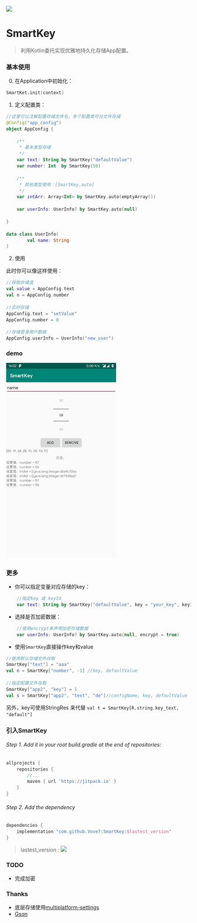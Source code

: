 [![](https://jitpack.io/v/Vove7/SmartKey.svg)](https://jitpack.io/#Vove7/SmartKey)

# SmartKey

> 利用Kotlin委托实现优雅地持久化存储App配置。



### 基本使用

0. 在Application中初始化：

```kotlin
SmartKet.init(context)
```

1. 定义配置类：
```kotlin
//这里可以注解配置存储文件名，多个配置类可分文件存储
@Config("app_config")
object AppConfig {

    /**
     * 基本类型存储
     */
    var text: String by SmartKey("defaultValue")
    var number: Int  by SmartKey(50)

    /**
     * 其他类型使用：[SmartKey.auto]
     */
    var intArr: Array<Int> by SmartKey.auto(emptyArray())

    var userInfo: UserInfo? by SmartKey.auto(null)

}

data class UserInfo(
        val name: String
)
```

2. 使用

此时你可以像这样使用：

```kotlin
//获取存储值
val value = AppConfig.text
val n = AppConfig.number 

//实时存储
AppConfig.text = "setValue"
AppConfig.number = 0

//存储登录用户数据
AppConfig.userInfo = UserInfo("new_user")

```

### demo

<img src="screenshot/Screenshot.jpg" width= "300px" />

### 更多

- 你可以指定变量对应存储的key：
```kotlin
    //指定key 或 keyId
    var text: String by SmartKey("defaultValue", key = "your_key", keyId = R.string.key_text)
```

- 选择是否加密数据：

```kotlin
    //使用encrypt来声明加密存储数据
    var userInfo: UserInfo? by SmartKey.auto(null, encrypt = true)

```

- 使用`SmartKey`直接操作key和value

```kotlin
//使用默认存储文件存取
SmartKey["text"] = "aaa" 
val n = SmartKey["number", -1] //key, defaultValue

//指定配置文件存取
SmartKey["app2", "key"] = 1
val s = SmartKey["app2", "text", "de"]//configName, key, defaultValue


```

另外，key可使用StringRes 来代替 `val t = SmartKey[R.string.key_text, "default"]`


### 引入SmartKey

###### Step 1. Add it in your root build.gradle at the end of repositories:
```groovy
allprojects {
	repositories {
		//...
		maven { url 'https://jitpack.io' }
	}
}
```
###### Step 2. Add the dependency
```groovy
dependencies {
	implementation "com.github.Vove7:SmartKey:$lastest_version"
}
```
> lastest_version : [![](https://jitpack.io/v/Vove7/SmartKey.svg)](https://jitpack.io/#Vove7/SmartKey)

### TODO

- 完成加密


### Thanks

- 底层存储使用[multiplatform-settings](https://github.com/russhwolf/multiplatform-settings)
- [Gson](https://github.com/google/gson)